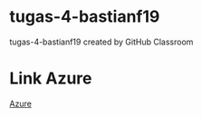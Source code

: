 # tugas-4-bastianf19
tugas-4-bastianf19 created by GitHub Classroom

# Link Azure
<a href="https://grafkomc-170190.azurewebsites.net/">Azure</a>
